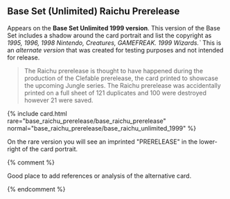 ## Base Set (Unlimited) Raichu Prerelease

Appears on the **Base Set Unlimited 1999 version**. This version of the Base Set includes a shadow around the card portrait and list the copyright as _1995, 1996, 1998 Nintendo, Creatures, GAMEFREAK. 1999 Wizards.`_ This is an _alternate version_ that was created for testing purposes and not intended for release.

> The Raichu prerelease is thought to have happened during the production of the Clefable prerelease, the card printed to showcase the upcoming Jungle series.  The Raichu prerelease was accidentally printed on a full sheet of 121 duplicates and 100 were destroyed however 21 were saved. 

{% include card.html rare="base_raichu_prerelease/base_raichu_prerelease" normal="base_raichu_prerelease/base_raichu_unlimited_1999" %}

On the rare version you will see an imprinted "PRERELEASE" in the lower-right of the card portrait.

{% comment %}

Good place to add references or analysis of the alternative card.

{% endcomment %}